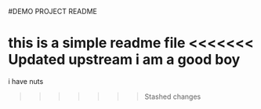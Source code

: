 #DEMO PROJECT README

this is a simple readme file
<<<<<<< Updated upstream
i am a good boy
=======
i have nuts
>>>>>>> Stashed changes
